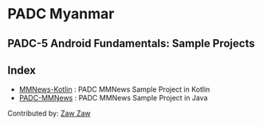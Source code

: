# PADC Myanmar
## PADC-5 Android Fundamentals: Sample Projects

## Index
- [MMNews-Kotlin](https://github.com/zawzaww/padc-fun-samples/tree/fun-5/MMNews-Kotlin) : PADC MMNews Sample Project in Kotlin
- [PADC-MMNews](https://github.com/zawzaww/padc-fun-samples/tree/fun-5/PADC-MMNews) : PADC MMNews Sample Project in Java

Contributed by: [Zaw Zaw](https://zawzaww.github.io)
